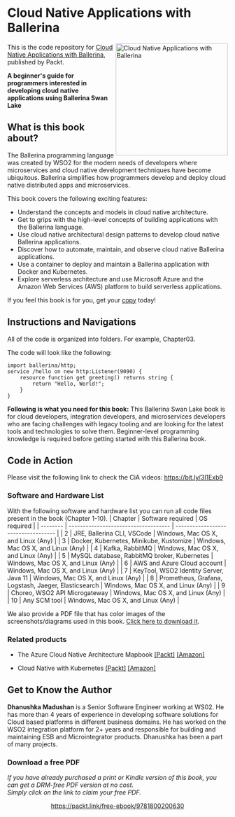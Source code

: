 


# Cloud Native Applications with Ballerina

<a href="https://www.packtpub.com/programming/cloud-native-applications-with-ballerina?utm_source=github&utm_medium=repository&utm_campaign=9781800200630"><img src="https://static.packt-cdn.com/products/9781800200630/cover/smaller" alt="Cloud Native Applications with Ballerina" height="256px" align="right"></a>

This is the code repository for [Cloud Native Applications with Ballerina](https://www.packtpub.com/programming/cloud-native-applications-with-ballerina?utm_source=github&utm_medium=repository&utm_campaign=9781800200630), published by Packt.

**A beginner's guide for programmers interested in developing cloud native applications using Ballerina Swan Lake**

## What is this book about?
The Ballerina programming language was created by WSO2 for the modern needs of developers where microservices and cloud native development techniques have become ubiquitous. Ballerina simplifies how programmers develop and deploy cloud native distributed apps and microservices. 

This book covers the following exciting features:
- Understand the concepts and models in cloud native architecture.
- Get to grips with the high-level concepts of building applications with the Ballerina language.
- Use cloud native architectural design patterns to develop cloud native Ballerina applications.
- Discover how to automate, maintain, and observe cloud native Ballerina applications.
- Use a container to deploy and maintain a Ballerina application with Docker and Kubernetes.
- Explore serverless architecture and use Microsoft Azure and the Amazon Web Services (AWS) platform to build serverless applications.

If you feel this book is for you, get your [copy](https://www.amazon.com/dp/1800200633) today!

## Instructions and Navigations
All of the code is organized into folders. For example, Chapter03.

The code will look like the following:
```
import ballerina/http;
service /hello on new http:Listener(9090) { 
    resource function get greeting() returns string {
        return "Hello, World!"; 
    }
}
```

**Following is what you need for this book:**
This Ballerina Swan Lake book is for cloud developers, integration developers, and microservices developers who are facing challenges with legacy tooling and are looking for the latest tools and technologies to solve them. Beginner-level programming knowledge is required before getting started with this Ballerina book.

## Code in Action

Please visit the following link to check the CiA videos: https://bit.ly/3l1Exb9



### Software and Hardware List
With the following software and hardware list you can run all code files present in the book (Chapter 1-10).
| Chapter | Software required | OS required |
| -------- | ------------------------------------ | ----------------------------------- |
| 2 | JRE, Ballerina CLI, VSCode | Windows, Mac OS X, and Linux (Any) |
| 3 | Docker, Kubernetes, Minikube, Kustomize | Windows, Mac OS X, and Linux (Any) |
| 4 | Kafka, RabbitMQ | Windows, Mac OS X, and Linux (Any) |
| 5 | MySQL database, RabbitMQ broker, Kubernetes | Windows, Mac OS X, and Linux (Any) |
| 6 | AWS and Azure Cloud account | Windows, Mac OS X, and Linux (Any) |
| 7 | KeyTool, WSO2 Identity Server, Java 11 | Windows, Mac OS X, and Linux (Any) |
| 8 | Prometheus, Grafana, Logstash, Jaeger, Elasticsearch | Windows, Mac OS X, and Linux (Any) |
| 9 |  Choreo, WSO2 API Microgateway | Windows, Mac OS X, and Linux (Any) |
| 10 | Any SCM tool | Windows, Mac OS X, and Linux (Any) |

We also provide a PDF file that has color images of the screenshots/diagrams used in this book. [Click here to download it](https://static.packt-cdn.com/downloads/9781800200630_ColorImages.pdf).

### Related products
* The Azure Cloud Native Architecture Mapbook [[Packt]](https://www.packtpub.com/product/the-azure-cloud-native-architecture-mapbook/9781800562325?utm_source=github&utm_medium=repository&utm_campaign=9781800562325) [[Amazon]](https://www.amazon.com/dp/1800562322)

* Cloud Native with Kubernetes [[Packt]](https://www.packtpub.com/product/cloud-native-with-kubernetes/9781838823078?utm_source=github&utm_medium=repository&utm_campaign=9781838823078) [[Amazon]](https://www.amazon.com/dp/1838823077)


## Get to Know the Author
**Dhanushka Madushan**
is a Senior Software Engineer working at WS02. He has more than 4 years of experience in developing software solutions for Cloud based platforms in different business domains. He has worked on the WSO2 integration platform for 2+ years and responsible for building and maintaining ESB and Microintegrator products. Dhanushka has been a part of many projects.

### Download a free PDF

 <i>If you have already purchased a print or Kindle version of this book, you can get a DRM-free PDF version at no cost.<br>Simply click on the link to claim your free PDF.</i>
<p align="center"> <a href="https://packt.link/free-ebook/9781800200630">https://packt.link/free-ebook/9781800200630 </a> </p>